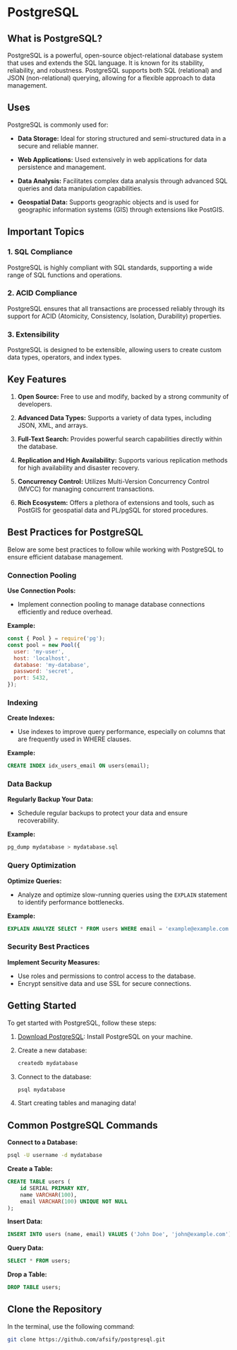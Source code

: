 # PostgreSQL

## What is PostgreSQL?

PostgreSQL is a powerful, open-source object-relational database system that uses and extends the SQL language. It is known for its stability, reliability, and robustness. PostgreSQL supports both SQL (relational) and JSON (non-relational) querying, allowing for a flexible approach to data management.

## Uses

PostgreSQL is commonly used for:

- **Data Storage:** Ideal for storing structured and semi-structured data in a secure and reliable manner.

- **Web Applications:** Used extensively in web applications for data persistence and management.

- **Data Analysis:** Facilitates complex data analysis through advanced SQL queries and data manipulation capabilities.

- **Geospatial Data:** Supports geographic objects and is used for geographic information systems (GIS) through extensions like PostGIS.

## Important Topics

### 1. SQL Compliance

PostgreSQL is highly compliant with SQL standards, supporting a wide range of SQL functions and operations.

### 2. ACID Compliance

PostgreSQL ensures that all transactions are processed reliably through its support for ACID (Atomicity, Consistency, Isolation, Durability) properties.

### 3. Extensibility

PostgreSQL is designed to be extensible, allowing users to create custom data types, operators, and index types.

## Key Features

1. **Open Source:** Free to use and modify, backed by a strong community of developers.

2. **Advanced Data Types:** Supports a variety of data types, including JSON, XML, and arrays.

3. **Full-Text Search:** Provides powerful search capabilities directly within the database.

4. **Replication and High Availability:** Supports various replication methods for high availability and disaster recovery.

5. **Concurrency Control:** Utilizes Multi-Version Concurrency Control (MVCC) for managing concurrent transactions.

6. **Rich Ecosystem:** Offers a plethora of extensions and tools, such as PostGIS for geospatial data and PL/pgSQL for stored procedures.

## Best Practices for PostgreSQL

Below are some best practices to follow while working with PostgreSQL to ensure efficient database management.

### Connection Pooling

**Use Connection Pools:**

- Implement connection pooling to manage database connections efficiently and reduce overhead.

**Example:**

```javascript
const { Pool } = require('pg');
const pool = new Pool({
  user: 'my-user',
  host: 'localhost',
  database: 'my-database',
  password: 'secret',
  port: 5432,
});
```

### Indexing

**Create Indexes:**

- Use indexes to improve query performance, especially on columns that are frequently used in WHERE clauses.

**Example:**

```sql
CREATE INDEX idx_users_email ON users(email);
```

### Data Backup

**Regularly Backup Your Data:**

- Schedule regular backups to protect your data and ensure recoverability.

**Example:**

```bash
pg_dump mydatabase > mydatabase.sql
```

### Query Optimization

**Optimize Queries:**

- Analyze and optimize slow-running queries using the `EXPLAIN` statement to identify performance bottlenecks.

**Example:**

```sql
EXPLAIN ANALYZE SELECT * FROM users WHERE email = 'example@example.com';
```

### Security Best Practices

**Implement Security Measures:**

- Use roles and permissions to control access to the database.
- Encrypt sensitive data and use SSL for secure connections.

## Getting Started

To get started with PostgreSQL, follow these steps:

1. [Download PostgreSQL](https://www.postgresql.org/download/): Install PostgreSQL on your machine.

2. Create a new database:

    ```bash
    createdb mydatabase
    ```

3. Connect to the database:

    ```bash
    psql mydatabase
    ```

4. Start creating tables and managing data!

## Common PostgreSQL Commands

**Connect to a Database:**

```bash
psql -U username -d mydatabase
```

**Create a Table:**

```sql
CREATE TABLE users (
    id SERIAL PRIMARY KEY,
    name VARCHAR(100),
    email VARCHAR(100) UNIQUE NOT NULL
);
```

**Insert Data:**

```sql
INSERT INTO users (name, email) VALUES ('John Doe', 'john@example.com');
```

**Query Data:**

```sql
SELECT * FROM users;
```

**Drop a Table:**

```sql
DROP TABLE users;
```

## Clone the Repository

In the terminal, use the following command:

```bash
git clone https://github.com/afsify/postgresql.git
```
